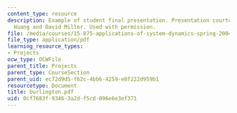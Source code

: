 ```yaml
---
content_type: resource
description: Example of student final presentation. Presentation courtesy of Chen-Wen
  Huang and David Miller. Used with permission.
file: /media/courses/15-875-applications-of-system-dynamics-spring-2004/0cf7683f93463a2df5cd096e6e3ef371_burlington.pdf
file_type: application/pdf
learning_resource_types:
- Projects
ocw_type: OCWFile
parent_title: Projects
parent_type: CourseSection
parent_uid: ec72d9d5-f62c-4bb6-4259-e0f222d959b1
resourcetype: Document
title: burlington.pdf
uid: 0cf7683f-9346-3a2d-f5cd-096e6e3ef371
---
```

